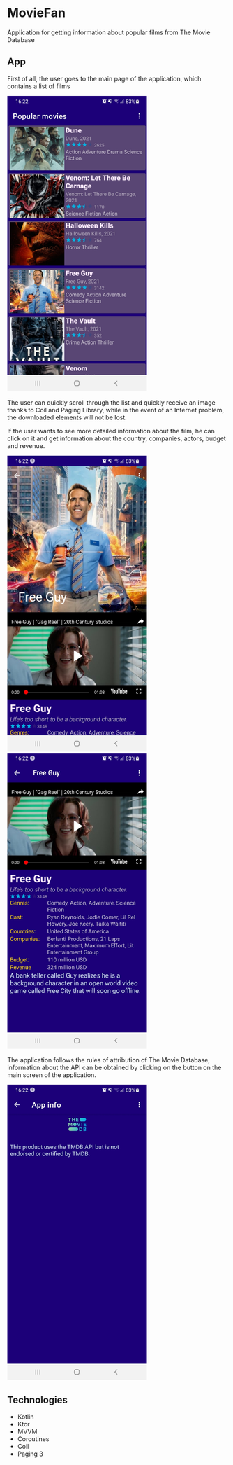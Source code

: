 # MovieFan

Application for getting information about popular films from The Movie Database

## App
First of all, the user goes to the main page of the application, which contains a list of films

<p>
  <img src="https://github.com/avelycure/avelycure/blob/master/assets/movieFan/main.jpg" width="320" />
</p>

The user can quickly scroll through the list and quickly receive an image thanks to Coil and Paging Library, while in the event of an Internet problem, the downloaded elements will not be lost.

If the user wants to see more detailed information about the film, he can click on it and get information about the country, companies, actors, budget and revenue.

<p>
  <img src="https://github.com/avelycure/avelycure/blob/master/assets/movieFan/movie_info1.jpg" width="320" />
  <img src="https://github.com/avelycure/avelycure/blob/master/assets/movieFan/movie_info2.jpg" width="320" />
</p>

The application follows the rules of attribution of The Movie Database, information about the API can be obtained by clicking on the button on the main screen of the application.

<p>
  <img src="https://github.com/avelycure/avelycure/blob/master/assets/movieFan/info.jpg" width="320" />
</p>

## Technologies
* Kotlin
* Ktor
* MVVM
* Coroutines
* Coil
* Paging 3
